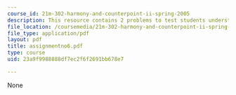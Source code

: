 ```yaml
---
course_id: 21m-302-harmony-and-counterpoint-ii-spring-2005
description: This resource contains 2 problems to test students understanding.
file_location: /coursemedia/21m-302-harmony-and-counterpoint-ii-spring-2005/23a9f9988888df7ec2f6f2691bb678e7_assignmentno6.pdf
file_type: application/pdf
layout: pdf
title: assignmentno6.pdf
type: course
uid: 23a9f9988888df7ec2f6f2691bb678e7

---
```

None